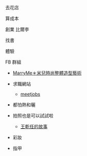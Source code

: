 去花店

算成本

創業
	比爾李

找書

體驗

FB 群組

- [MarryMe＊米兒時尚整體造型藝術](https://www.facebook.com/marryme.com.tw)


- 求職網站
	- [meetjobs](https://meet.jobs/zh-TW)

- 都怕熱和曬

- 拍照也是可以試試啦
	- [王乾任的故事](https://www.facebook.com/ZENWANG/posts/10221657698205570?__cft__[0]=AZV0MM9IPNDve5U0reGtkIHLy9jKFTy9ihwYIUVv0rFe9DaEhOF_HftyYjUms88Eo7OdRiGztQStlYR3-gXCl0KqRRPkJK5UQKpBcIHFMFesLWxDjPr4ayHFXlSWN_5ZAz4&__tn__=%2CO%2CP-R)

- 彩妝
- 指甲


